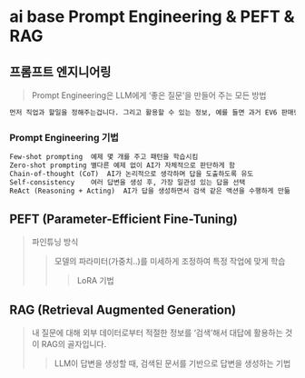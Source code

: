 # ai base Prompt Engineering & PEFT & RAG

## 프롬프트 엔지니어링

> Prompt Engineering은 LLM에게 ‘좋은 질문’을 만들어 주는 모든 방법

```txt
먼저 직업과 할일을 정해주는겁니다. 그리고 활용할 수 있는 정보, 예를 들면 과거 EV6 판매량을 알려주고요. 전기차 판매량은 월 별로 어떠한 특성을 갖는지 설명해주는겁니다. 이러한 정보는 실제 전기차 판매량을 예측하는 일을 하는 전문가들이 활용하는 지식과 노하우들에 해당할텐데요. Prompt에 이렇게 외부 지식과 정보를 추가해줌으로써 LLM은 단순한 언어 모델을 넘어 실제 전기차 판매량 예측 전문가처럼 예측을 할 수 있게 됩니다.
```

### Prompt Engineering 기법

```txt
Few-shot prompting	예제 몇 개를 주고 패턴을 학습시킴
Zero-shot prompting	별다른 예제 없이 AI가 자체적으로 판단하게 함
Chain-of-thought (CoT)	AI가 논리적으로 생각하며 답을 도출하도록 유도
Self-consistency	여러 답변을 생성 후, 가장 일관성 있는 답을 선택
ReAct (Reasoning + Acting)	AI가 답을 생성하면서 검색 같은 액션을 수행하게 만듦
```

## PEFT (Parameter-Efficient Fine-Tuning)

> 파인튜닝 방식
>
> > 모델의 파라미터(가중치..)를 미세하게 조정하여 특정 작업에 맞게 학습
> >
> > > LoRA 기법

## RAG (Retrieval Augmented Generation)

> 내 질문에 대해 외부 데이터로부터 적절한 정보를 ‘검색’해서 대답에 활용하는 것이 RAG의 골자입니다.
>
> > LLM이 답변을 생성할 때, 검색된 문서를 기반으로 답변을 생성하는 기법
